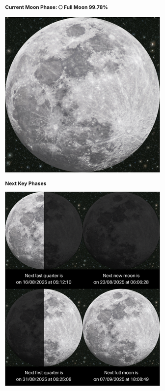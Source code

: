 ### Current Moon Phase: 🌕 Full Moon 99.78%
![Moon Phase](moonphase.png)
### Next Key Phases
![Gallery](gallery.png)
